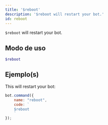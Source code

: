 ```yaml
---
title: '$reboot'
description: '$reboot will restart your bot.'
id: reboot
---
```


`$reboot` will restart your bot.

## Modo de uso

```php
$reboot
```

## Ejemplo(s)

This will restart your bot:

```javascript
bot.command({
    name: "reboot",
    code: `
    $reboot
    `
});
```
